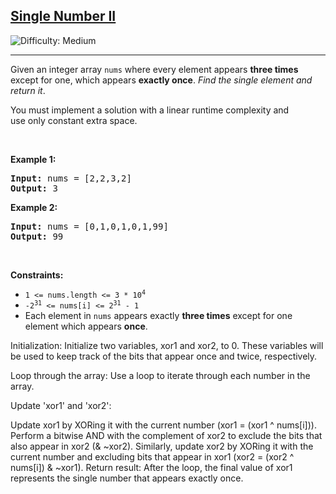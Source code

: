 <h2><a href="https://leetcode.com/problems/single-number-ii">Single Number II</a></h2> <img src='https://img.shields.io/badge/Difficulty-Medium-orange' alt='Difficulty: Medium' /><hr><p>Given an integer array <code>nums</code> where&nbsp;every element appears <strong>three times</strong> except for one, which appears <strong>exactly once</strong>. <em>Find the single element and return it</em>.</p>

<p>You must&nbsp;implement a solution with a linear runtime complexity and use&nbsp;only constant&nbsp;extra space.</p>

<p>&nbsp;</p>
<p><strong class="example">Example 1:</strong></p>
<pre><strong>Input:</strong> nums = [2,2,3,2]
<strong>Output:</strong> 3
</pre><p><strong class="example">Example 2:</strong></p>
<pre><strong>Input:</strong> nums = [0,1,0,1,0,1,99]
<strong>Output:</strong> 99
</pre>
<p>&nbsp;</p>
<p><strong>Constraints:</strong></p>

<ul>
	<li><code>1 &lt;= nums.length &lt;= 3 * 10<sup>4</sup></code></li>
	<li><code>-2<sup>31</sup> &lt;= nums[i] &lt;= 2<sup>31</sup> - 1</code></li>
	<li>Each element in <code>nums</code> appears exactly <strong>three times</strong> except for one element which appears <strong>once</strong>.</li>
</ul>

<p>
	Initialization: Initialize two variables, xor1 and xor2, to 0. These variables will be used to keep track of the bits that appear once and twice, respectively.

Loop through the array: Use a loop to iterate through each number in the array.

Update 'xor1' and 'xor2':

Update xor1 by XORing it with the current number (xor1 = (xor1 ^ nums[i])).
Perform a bitwise AND with the complement of xor2 to exclude the bits that also appear in xor2 (& ~xor2).
Similarly, update xor2 by XORing it with the current number and excluding bits that appear in xor1 (xor2 = (xor2 ^ nums[i]) & ~xor1).
Return result: After the loop, the final value of xor1 represents the single number that appears exactly once.
</p>
